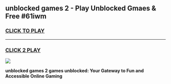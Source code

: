 
## unblocked games 2 - Play Unblocked Gmaes & Free #61iwm
<h3>
<a href="https://news.freeplayer.one?title=unblocked_games_2&ref=03M">CLICK TO PLAY</a></h3>
<hr>

<h3>
<a href="https://news.freeplayer.one?title=unblocked_games_2&ref=03M">CLICK 2 PLAY</a>
  
</h3>

<a href="https://news.freeplayer.one?title=unblocked_games_2&ref=03M"><img src="https://clearcache.store/games.png"></a>


**unblocked games 2 games unblocked: Your Gateway to Fun and Accessible Online Gaming**
